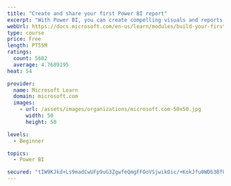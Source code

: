```yaml
---
title: "Create and share your first Power BI report"
excerpt: "With Power BI, you can create compelling visuals and reports. In this module, you learn how to use Power BI Desktop to connect to data, build visuals, and create a report that you can share with others in your organization. You then learn how to publish the report to the Power BI service, so that others can see your insights and benefit from your work."
webUrl: https://docs.microsoft.com/en-us/learn/modules/build-your-first-power-bi-report/
type: course
price: Free
length: PT55M
ratings:
  count: 5682
  average: 4.7689195
heat: 54

provider:
  name: Microsoft Learn
  domain: microsoft.com
  images:
    - url: /assets/images/organizations/microsoft.com-50x50.jpg
      width: 50
      height: 50

levels:
  - Beginner

topics:
  - Power BI

secured: "tIW9KJkd+Ls9madCwUFp9uG3ZgwfeQmgFFOoVSjwikOic/+KokJfu0WDb3BfUMM78uCDl+g9xXl+PntAJt7HRkcx6jIIH/tJlHU2ZdhhSwvJjdxxJVpp8ZbDYWer/uIcB1tdooJDtpNNqtgQghz9qaHeiM6dyIeXhpmFmmBX++tw6X08X0HtNi4oIOJuDD8Ac5pP9cqosjjuoOVUNqieEGzCg0gXB2UDNlbLxmN7SGSuc3+tQ8pdyvekaAQf2On722PkgxdhQDnzNl8rzA9zC/JstOJzsa2meB01hWKDea5J1z0Qa4HQ9r34zsJkHImWy9giGF6XrWz9aKhQ9uo2DwpG6GE4vhYWE9HOH9KkdXIvpjFAZIPoVYvOxVPa988ZeVVc9HcKoSuZ5rfPiVHZZJYc2Z3Q1JEUvTLtomq6OgY=;zxK4AuMcf922LoYE73+XSQ=="
---
```


